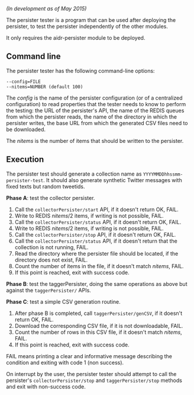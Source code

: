 _(In development as of May 2015)_

The persister tester is a program that can be used after deploying the persister, to test the persister independently of the other modules.

It only requires the aidr-persister module to be deployed.

## Command line

The persister tester has the following command-line options:

```
--config=FILE
--nitems=NUMBER (default 100)
```

The _config_ is the name of the persister configuration (or of a centralized configuration) to read properties that the tester needs to know to perform the testing: the URL of the persister's API, the name of the REDIS queues from which the persister reads, the name of the directory in which the persister writes, the base URL from which the generated CSV files need to be downloaded.

The _nitems_ is the number of items that should be written to the persister.

## Execution

The persister test should generate a collection name as `YYYYMMDDhhssmm-persister-test`. It should also generate synthetic Twitter messages with fixed texts but random tweetids.

**Phase A**: test the collector persister.

1. Call the `collectorPersister/start` API, if it doesn't return OK, FAIL.
1. Write to REDIS _nitems_/2 items, if writing is not possible, FAIL.
1. Call the `collectorPersister/status` API, if it doesn't return OK, FAIL.
1. Write to REDIS _nitems_/2 items, if writing is not possible, FAIL.
1. Call the `collectorPersister/stop` API, if it doesn't return OK, FAIL.
1. Call the `collectorPersister/status` API, if it doesn't return that the collection is not running, FAIL.
1. Read the directory where the persister file should be located, if the directory does not exist, FAIL.
1. Count the number of items in the file, if it doesn't match _nitems_, FAIL.
1. If this point is reached, exit with success code.

**Phase B**: test the taggerPersister, doing the same operations as above but against the `taggerPersister/` APIs.

**Phase C**: test a simple CSV generation routine.

1. After phase B is completed, call `taggerPersister/genCSV`, if it doesn't return OK, FAIL.
1. Download the corresponding CSV file, if it is not downloadable, FAIL.
1. Count the number of rows in this CSV file, if it doesn't match _nitems_, FAIL.
1. If this point is reached, exit with success code.

FAIL means printing a clear and informative message describing the condition and exiting with code 1 (non success).

On interrupt by the user, the persister tester should attempt to call the persister's `collectorPersister/stop` and `taggerPersister/stop` methods and exit with non-success code.